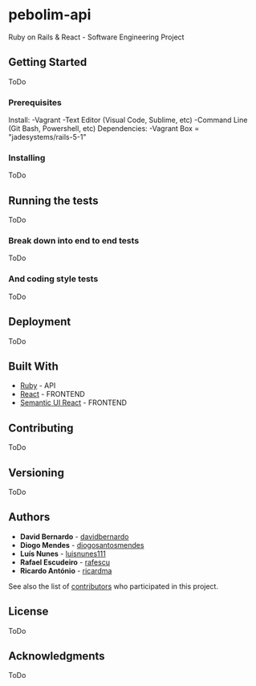 # pebolim-api

Ruby on Rails &amp; React - Software Engineering Project

## Getting Started

ToDo

### Prerequisites

Install:
    -Vagrant
    -Text Editor (Visual Code, Sublime, etc)
    -Command Line (Git Bash, Powershell, etc)
Dependencies:
    -Vagrant Box = "jadesystems/rails-5-1"

### Installing

ToDo

## Running the tests

ToDo

### Break down into end to end tests

ToDo

### And coding style tests

ToDo

## Deployment

ToDo

## Built With

* [Ruby](http://www.ruby-lang.org/pt/) - API
* [React](https://reactjs.org/) - FRONTEND
* [Semantic UI React](https://react.semantic-ui.com/introduction) - FRONTEND


## Contributing

ToDo

## Versioning

ToDo

## Authors

* **David Bernardo** - [davidbernardo](https://github.com/davidbernardo)
* **Diogo Mendes** - [diogosantosmendes](https://github.com/diogosantosmendes)
* **Luís Nunes** - [luisnunes111](https://github.com/luisnunes111)
* **Rafael Escudeiro** - [rafescu](https://github.com/rafescu)
* **Ricardo António** - [ricardma](https://github.com/ricardma)

See also the list of [contributors](https://github.com/pebolim/pebolim-frontend/graphs/contributors) who participated in this project.

## License

ToDo

## Acknowledgments

ToDo
